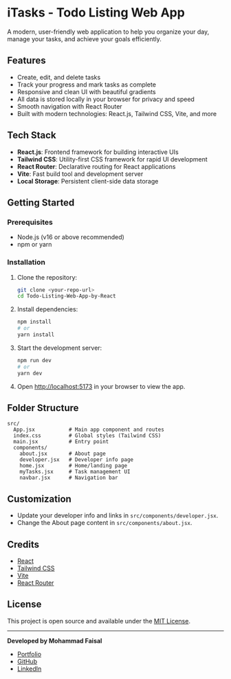 # iTasks - Todo Listing Web App

A modern, user-friendly web application to help you organize your day, manage your tasks, and achieve your goals efficiently.

## Features
- Create, edit, and delete tasks
- Track your progress and mark tasks as complete
- Responsive and clean UI with beautiful gradients
- All data is stored locally in your browser for privacy and speed
- Smooth navigation with React Router
- Built with modern technologies: React.js, Tailwind CSS, Vite, and more

## Tech Stack
- **React.js**: Frontend framework for building interactive UIs
- **Tailwind CSS**: Utility-first CSS framework for rapid UI development
- **React Router**: Declarative routing for React applications
- **Vite**: Fast build tool and development server
- **Local Storage**: Persistent client-side data storage

## Getting Started

### Prerequisites
- Node.js (v16 or above recommended)
- npm or yarn

### Installation
1. Clone the repository:
   ```sh
   git clone <your-repo-url>
   cd Todo-Listing-Web-App-by-React
   ```
2. Install dependencies:
   ```sh
   npm install
   # or
   yarn install
   ```
3. Start the development server:
   ```sh
   npm run dev
   # or
   yarn dev
   ```
4. Open [http://localhost:5173](http://localhost:5173) in your browser to view the app.

## Folder Structure
```
src/
  App.jsx           # Main app component and routes
  index.css         # Global styles (Tailwind CSS)
  main.jsx          # Entry point
  components/
    about.jsx       # About page
    developer.jsx   # Developer info page
    home.jsx        # Home/landing page
    myTasks.jsx     # Task management UI
    navbar.jsx      # Navigation bar
```

## Customization
- Update your developer info and links in `src/components/developer.jsx`.
- Change the About page content in `src/components/about.jsx`.

## Credits
- [React](https://react.dev/)
- [Tailwind CSS](https://tailwindcss.com/)
- [Vite](https://vitejs.dev/)
- [React Router](https://reactrouter.com/)

## License
This project is open source and available under the [MIT License](LICENSE).

---

**Developed by Mohammad Faisal**

- [Portfolio](https://faisalzportfolio.netlify.app/)
- [GitHub](https://github.com/faisalzGIT)
- [LinkedIn](https://linkedin.com/in/faisalz1)
